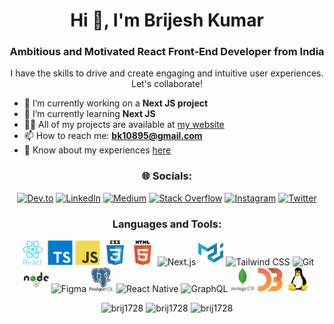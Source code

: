 <h1 align="center">Hi 👋, I'm Brijesh Kumar</h1>
<h3 align="center">Ambitious and Motivated React Front-End Developer from India</h3>

<p align="center">
  I have the skills to drive and create engaging and intuitive user experiences. Let's collaborate!
</p>

- 🔭 I’m currently working on a **Next JS project**
- 🌱 I’m currently learning **Next JS**
- 👨‍💻 All of my projects are available at [my website](https://www.brijesh.app/)
- 📫 How to reach me: **bk10895@gmail.com**
- 📄 Know about my experiences [here](https://www.brijesh.app/brijesh_resume.pdf)

<h3 align="center">🌐 Socials:</h3>
<p align="center">
  <a href="https://dev.to/brij1728" target="blank"><img alt="Dev.to" src="https://img.shields.io/badge/DEV.TO-0A0A0A?style=for-the-badge&logo=dev.to&logoColor=white"/></a>
  <a href="https://www.linkedin.com/in/brijeshapp/" target="blank"><img alt="LinkedIn" src="https://img.shields.io/badge/LINKEDIN-0077B5?style=for-the-badge&logo=linkedin&logoColor=white"/></a>
  <a href="https://bk10895.medium.com/" target="blank"><img alt="Medium" src="https://img.shields.io/badge/MEDIUM-12100E?style=for-the-badge&logo=medium&logoColor=white"/></a>
  <a href="https://stackoverflow.com/users/24711935/brijesh-kumar" target="blank"><img alt="Stack Overflow" src="https://img.shields.io/badge/STACK%20OVERFLOW-FE7A16?style=for-the-badge&logo=stack-overflow&logoColor=white"/></a>
  <a href="https://www.instagram.com/brij.1728/" target="blank"><img alt="Instagram" src="https://img.shields.io/badge/INSTAGRAM-E4405F?style=for-the-badge&logo=instagram&logoColor=white"/></a>
  <a href="https://twitter.com/bk10895" target="blank"><img alt="Twitter" src="https://img.shields.io/badge/Twitter-X-000000?style=for-the-badge&logoColor=white"/></a>

</p>

<h3 align="center">Languages and Tools:</h3>
<p align="center">
  <img src="https://raw.githubusercontent.com/devicons/devicon/master/icons/react/react-original-wordmark.svg" alt="React" width="40" height="40"/>
  <img src="https://raw.githubusercontent.com/devicons/devicon/master/icons/typescript/typescript-original.svg" alt="TypeScript" width="40" height="40"/>
  <img src="https://raw.githubusercontent.com/devicons/devicon/master/icons/javascript/javascript-original.svg" alt="JavaScript" width="40" height="40"/>
  <img src="https://raw.githubusercontent.com/devicons/devicon/master/icons/css3/css3-original-wordmark.svg" alt="CSS3" width="40" height="40"/>
  <img src="https://raw.githubusercontent.com/devicons/devicon/master/icons/html5/html5-original-wordmark.svg" alt="HTML5" width="40" height="40"/>
  <img src="https://cdn.worldvectorlogo.com/logos/nextjs-2.svg" alt="Next.js" width="40" height="40"/>
  <img src="https://raw.githubusercontent.com/devicons/devicon/master/icons/materialui/materialui-original.svg" alt="Material-UI" width="40" height="40"/>
  <img src="https://www.vectorlogo.zone/logos/tailwindcss/tailwindcss-icon.svg" alt="Tailwind CSS" width="40" height="40"/>
  <img src="https://www.vectorlogo.zone/logos/git-scm/git-scm-icon.svg" alt="Git" width="40" height="40"/>
  <img src="https://raw.githubusercontent.com/devicons/devicon/master/icons/nodejs/nodejs-original-wordmark.svg" alt="Node.js" width="40" height="40"/>
  <img src="https://www.vectorlogo.zone/logos/figma/figma-icon.svg" alt="Figma" width="40" height="40"/>
  <img src="https://raw.githubusercontent.com/devicons/devicon/master/icons/postgresql/postgresql-original-wordmark.svg" alt="PostgreSQL" width="40" height="40"/>
  <img src="https://reactnative.dev/img/header_logo.svg" alt="React Native" width="40" height="40"/>
  <img src="https://www.vectorlogo.zone/logos/graphql/graphql-icon.svg" alt="GraphQL" width="40" height="40"/>
  <img src="https://raw.githubusercontent.com/devicons/devicon/master/icons/mongodb/mongodb-original-wordmark.svg" alt="MongoDB" width="40" height="40"/>
  <img src="https://raw.githubusercontent.com/devicons/devicon/master/icons/d3js/d3js-original.svg" alt="D3.js" width="40" height="40"/>
  <img src="https://raw.githubusercontent.com/devicons/devicon/master/icons/linux/linux-original.svg" alt="Linux" width="40" height="40"/>
</p>

<p align="center">
  <img src="https://github-readme-stats.vercel.app/api/top-langs?username=brij1728&show_icons=true&locale=en&layout=compact" alt="brij1728" />
  <img src="https://github-readme-stats.vercel.app/api?username=brij1728&show_icons=true&locale=en" alt="brij1728" />
  <img src="https://github-readme-streak-stats.herokuapp.com/?user=brij1728" alt="brij1728" />
</p>
